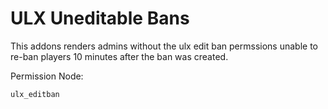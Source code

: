 ULX Uneditable Bans
===================
This addons renders admins without the ulx edit ban permssions unable to re-ban players 10 minutes after the ban was created.

Permission Node:

```
ulx_editban
```

